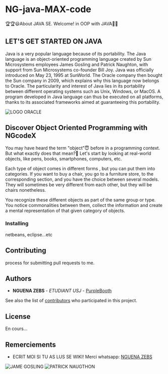 # NG-java-MAX-code
🏆🏆😃About JAVA SE. Welcome! in OOP with JAVA💨💝

## LET'S GET STARTED ON JAVA

Java is a very popular language because of its portability.
The Java language is an object-oriented programming language created by Sun Microsystems employees James Gosling and Patrick Naughton, with support from Sun Microsystems co-founder Bill Joy. Java was officially introduced on May 23, 1995 at SunWorld. The Oracle company then bought the Sun company in 2009, which explains why this language now belongs to Oracle. The particularity and interest of Java lies in its portability between different operating systems such as Unix, Windows, or MacOS. A program developed in Java language can thus be executed on all platforms, thanks to its associated frameworks aimed at guaranteeing this portability.

![LOGO ORACLE](https://upload.wikimedia.org/wikipedia/commons/thumb/c/c3/Oracle_Logo.svg/2560px-Oracle_Logo.svg.png)

## Discover Object Oriented Programming with NGcodeX

You may have heard the term "object"😇 before in a programming context. But what exactly does that mean?🤔 Let's start by looking at real-world objects, like pens, books, smartphones, computers, etc.

Each type of object comes in different forms   , but you can put them into categories. If you want to buy a chair, you go to a furniture store, to the corresponding section, and you have the choice between several models. They will sometimes be very different from each other, but they will be chairs nonetheless.

You recognize these different objects as part of the same group or type. You notice commonalities between them, collect the information and create a mental representation of that given category of objects.

### Installing

netbeans, eclipse...etc

## Contributing

 process for submitting pull requests to me.

## Authors

  - **NGUENA ZEBS** - *ETUDIANT USJ* -
    [PurpleBooth](https://github.com/PILOTEZEBS)

See also the list of
[contributors](https://github.com/ngdream)
who participated in this project.

## License

En cours...

## Remerciements

  - ECRIT MOI SI TU AS LUS SE WIKI! Merci whatsapp: [NGUENA ZEBS](https://api.whatsapp.com/message/GISYPNEZWRZOF1)

![JAME GOSLING](http://www.muylinux.com/wp-content/uploads/2011/03/James-GoslingJava.jpg)
![PATRICK NAUGTHON](https://s3.amazonaws.com/s3.timetoast.com/public/uploads/photo/12850992/image/0b67ee4a57644e094add1279dbcb499e)

